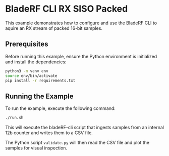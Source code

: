 # BladeRF CLI RX SISO Packed

This example demonstrates how to configure and use the BladeRF CLI to aquire an RX stream of packed 16-bit samples.

## Prerequisites

Before running this example, ensure the Python environment is initialized and install the dependencies:

```bash
python3 -m venv env
source env/bin/activate
pip install -r requirements.txt
```

## Running the Example

To run the example, execute the following command:

```bash
./run.sh
```

This will execute the bladeRF-cli script that ingests samples from an internal 12b counter and writes them to a CSV file.

The Python script `validate.py` will then read the CSV file and plot the samples for visual inspection.

